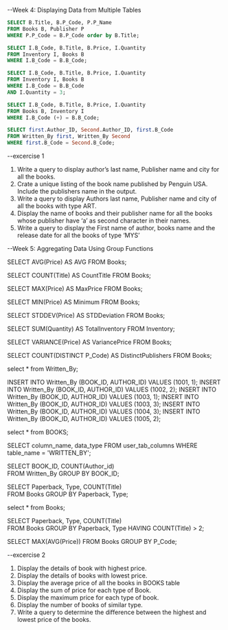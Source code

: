 --Week 4: Displaying Data from Multiple Tables
```sql
SELECT B.Title, B.P_Code, P.P_Name 
FROM Books B, Publisher P
WHERE P.P_Code = B.P_Code order by B.Title;
```

```sql
SELECT I.B_Code, B.Title, B.Price, I.Quantity
FROM Inventory I, Books B
WHERE I.B_Code = B.B_Code;
```

```sql
SELECT I.B_Code, B.Title, B.Price, I.Quantity
FROM Inventory I, Books B
WHERE I.B_Code = B.B_Code
AND I.Quantity = 3;
```

```sql
SELECT I.B_Code, B.Title, B.Price, I.Quantity
FROM Books B, Inventory I
WHERE I.B_Code (+) = B.B_Code;
```

```sql
SELECT first.Author_ID, Second.Author_ID, first.B_Code
FROM Written_By first, Written_By Second
WHERE first.B_Code = Second.B_Code;

```
--excercise 1
1.	Write a query to display author’s last name, Publisher name and city for all the books.
2.	Crate a unique listing of the book name published by Penguin USA. Include the publishers name in the output.
3.	Write a query to display Authors last name, Publisher name and city of all the books with type ART.
4.	Display the name of books and their publisher name for all the books whose publisher have ‘a’ as second character in their names.
5.	Write a query to display the First name of author, books name and the release date for all the books of type ‘MYS’

--Week 5: Aggregating Data Using Group Functions

SELECT AVG(Price) AS AVG FROM Books;

SELECT COUNT(Title) AS CountTitle FROM Books;

SELECT MAX(Price) AS MaxPrice FROM Books;

SELECT MIN(Price) AS Minimum FROM Books;

SELECT STDDEV(Price) AS STDDeviation FROM Books; 

SELECT SUM(Quantity) AS TotalInventory FROM Inventory;

SELECT VARIANCE(Price) AS VariancePrice FROM Books;

SELECT COUNT(DISTINCT P_Code) AS DistinctPublishers FROM Books;



select * from Written_By;

INSERT INTO Written_By (BOOK_ID, AUTHOR_ID) VALUES (1001, 1);
INSERT INTO Written_By (BOOK_ID, AUTHOR_ID) VALUES (1002, 2);
INSERT INTO Written_By (BOOK_ID, AUTHOR_ID) VALUES (1003, 1);
INSERT INTO Written_By (BOOK_ID, AUTHOR_ID) VALUES (1003, 3);
INSERT INTO Written_By (BOOK_ID, AUTHOR_ID) VALUES (1004, 3);
INSERT INTO Written_By (BOOK_ID, AUTHOR_ID) VALUES (1005, 2);

select * from BOOKS;

SELECT column_name, data_type
FROM user_tab_columns
WHERE table_name = 'WRITTEN_BY';

SELECT BOOK_ID, COUNT(Author_id)  
FROM Written_By
GROUP BY BOOK_ID;

SELECT Paperback, Type, COUNT(Title)  
FROM Books
GROUP BY Paperback, Type;

select * from Books;

SELECT Paperback, Type, COUNT(Title)  
FROM Books
GROUP BY Paperback, Type
HAVING COUNT(Title) > 2;

SELECT MAX(AVG(Price))
FROM Books
GROUP BY P_Code;

--excercise 2
1. Display the details of book with highest price.
2. Display the details of books with lowest price.
3. Display the average price of all the books in BOOKS table
4. Display the sum of price for each type of Book.
5. Display the maximum price for each type of book.
6. Display the number of books of similar type.
7. Write a query to determine the difference between the highest and lowest price of the books.








